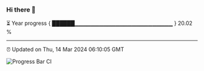 ### Hi there 👋

⏳ Year progress { ██████▁▁▁▁▁▁▁▁▁▁▁▁▁▁▁▁▁▁▁▁▁▁▁▁ } 20.02 %

---

⏰ Updated on Thu, 14 Mar 2024 06:10:05 GMT

![Progress Bar CI](https://github.com/Shyam-Makwana/GitHub-Actions-Demo/workflows/Progress%20Bar%20CI/badge.svg)
